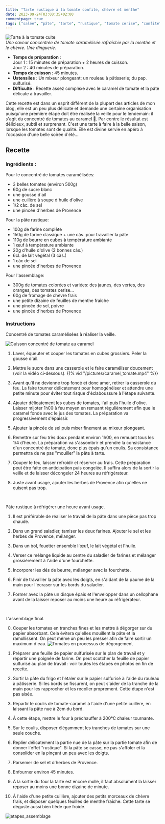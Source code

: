 ```yaml
---
title: "Tarte rustique à la tomate confite, chèvre et menthe"
date: 2023-09-24T03:00:35+02:00
commentpage: true
tags: ["salée", "pâte", "tarte", "rustique", "tomate cerise", "confite", "chèvre", "menthe", "caramel", "été", "apéritif", "fromage", "plat", "apéro", "farine complète", "huile d'olive"]
---
```


![Tarte à la tomate cuite](/pictures/tarte_tomate_6.jpeg)<br>
*Une saveur concentrée de tomate caramélisée rafraîchie par la menthe et le chèvre. Une dinguerie.*

- **Temps de préparation** : <br>
Jour 1 : 15 minutes de préparation + 2 heures de cuisson. <br>
Jour 2 : 40 minutes de préparation.
- **Temps de cuisson** : 45 minutes.
- **Ustensiles** : Un mixeur plongeant; un rouleau à pâtisserie; du pap. sulfurisé.
- **Difficulté** : Recette assez complexe avec le caramel de tomate et la pâte délicate à travailler.

Cette recette est dans un esprit différent de la plupart des articles de mon blog, elle est un peu plus délicate et demande une certaine organisation puisqu'une première étape doit être réalisée la veille pour le lendemain: il s'agit du concentré de tomates au caramel 🤤. Par contre le résultat est délicieux, subtil et surprenant. C'est une tarte à faire à la belle saison, lorsque les tomates sont de qualité. Elle est divine servie en apéro à l'occasion d'une belle soirée d'été...

## Recette

### Ingrédients :

Pour le concentré de tomates caramélisées:
- 3 belles tomates (environ 500g)
- 60g de sucre blanc
- une gousse d'ail
- une cuillère à soupe d'huile d'olive
- 1/2 càc. de sel
- une pincée d'herbes de Provence

Pour la pâte rustique:
- 100g de farine complète
- 150g de farine classique + une càs. pour travailler la pâte
- 110g de beurre en cubes à température ambiante
- 1 œuf à température ambiante
- 20g d'huile d'olive (2 bonnes càs.)
- 6cL de lait végétal (3 càs.)
- 1 càc de sel
- une pincée d'herbes de Provence

Pour l'assemblage:
- 300g de tomates colorées et variées: des jaunes, des vertes, des oranges, des tomates cerise...
- 60g de fromage de chèvre frais
- une petite dizaine de feuilles de menthe fraîche
- une pincée de sel, poivre
- une pincée d'herbes de Provence

### Instructions

Concentré de tomates caramélisées à réaliser la veille.

![Cuisson concentré de tomate au caramel](/pictures/tarte_tomate_1.jpeg)<br>

1. Laver, équeuter et couper les tomates en cubes grossiers. Peler la gousse d'ail.

2. Mettre le sucre dans une casserole et le faire caraméliser doucement (voir la vidéo ci-dessous).
{{% vid "/pictures/caramel_tomate.mp4" %}}

3. Avant qu'il ne devienne trop foncé et donc amer, retirer la casserole du feu. La faire tourner délicatement pour homogénéiser et attendre une petite minute pour éviter tout risque d'éclaboussure à l'étape suivante.

4. Ajouter délicatement les cubes de tomates, l'ail puis l'huile d'olive. Laisser mijoter 1h00 à feu moyen en remuant régulièrement afin que le caramel fonde avec le jus des tomates. La préparation va progressivement s'épaissir.

5. Ajouter la pincée de sel puis mixer finement au mixeur plongeant.

6. Remettre sur feu très doux pendant environ 1h00, en remuant tous les 1/4 d'heure. La préparation va s'assombrir et prendre la consistance d'un concentré de tomate, donc plus épais qu'un coulis. Sa consistance permettra de ne pas "mouiller" la pâte à tarte.

7. Couper le feu, laisser refroidir et réserver au frais. Cette préparation peut être faite en anticipation puis congelée. Il suffira alors de la sortir la veille et de laisser décongeler 24 heures au réfrigérateur.

8. Juste avant usage, ajouter les herbes de Provence afin qu'elles ne cuisent pas trop.<br>
<br>

Pâte rustique à réfrigérer une heure avant usage.
1. Il est préférable de réaliser le travail de la pâte dans une pièce pas trop chaude.

2. Dans un grand saladier, tamiser les deux farines. Ajouter le sel et les herbes de Provence, mélanger.

3. Dans un bol, fouetter ensemble l'œuf, le lait végétal et l'huile.

4. Verser ce mélange liquide au centre du saladier de farines et mélanger grossièrement à l'aide d'une fourchette.

5. Incorporer les dés de beurre, mélanger avec la fourchette.

6. Finir de travailler la pâte avec les doigts, en s'aidant de la paume de la main pour l'écraser sur les bords du saladier.

7. Former avec la pâte un disque épais et l'envelopper dans un cellophane avant de la laisser reposer au moins une heure au réfrigérateur.<br>
<br>

L'assemblage final.

0. Couper les tomates en tranches fines et les mettre à dégorger sur du papier absorbant. Cela évitera qu'elles mouillent la pâte et la ramollissent. On peut même un peu les presser afin de faire sortir un maximum d'eau.
![Tomates en processus de dégorgement](/pictures/tarte_tomate_2.jpeg)<br>

1. Préparer une feuille de papier sulfurisée sur le plan de travail et y répartir une poignée de farine. On peut scotcher la feuille de papier sulfurisé au plan de travail : voir toutes les étapes en photos en fin de recette.

2. Sortir la pâte du frigo et l'étaler sur le papier sulfurisé à l'aide du rouleau à pâtisserie. Si les bords se fissurent, on peut s'aider de la tranche de la main pour les rapprocher et les recoller proprement. Cette étape n'est pas aisée.

3. Répartir le coulis de tomate-caramel à l'aide d'une petite cuillère, en laissant la pâte nue à 2cm du bord.

4. À cette étape, mettre le four à préchauffer à 200°C chaleur tournante.

5. Sur le coulis, disposer élégamment les tranches de tomates sur une seule couche.

6. Replier délicatement la partie nue de la pâte sur la partie tomate afin de donner l'effet "rustique". Si la pâte se casse, ne pas s'affoler et la consolider en la pinçant un peu avec les doigts.

7. Parsemer de sel et d'herbes de Provence.<br>

8. Enfourner environ 45 minutes.

9. À la sortie du four la tarte est encore molle, il faut absolument la laisser reposer au moins une bonne dizaine de minute.

10. À l'aide d'une petite cuillère, ajouter des petits morceaux de chèvre frais, et disposer quelques feuilles de menthe fraîche. Cette tarte se déguste aussi bien tiède que froide.

![etapes_assemblage](/pictures/tarte_tomate_5.jpeg)<br>


